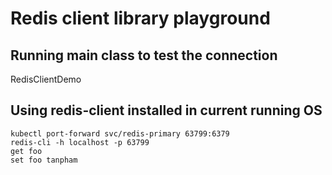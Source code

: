 # Redis client library playground

## Running main class to test the connection
RedisClientDemo

## Using redis-client installed in current running OS

```
kubectl port-forward svc/redis-primary 63799:6379
redis-cli -h localhost -p 63799
get foo
set foo tanpham
```
